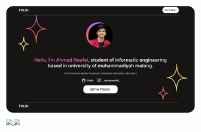<div align="center">
<!--   <img src="https://raw.githubusercontent.com/rizkyhaksono/rizkyhaksono/main/Github%20Banner.png"/> -->
  <img src="https://github.com/Fallid/Fallid/blob/main/BannerGithub.png"/>
</div>


<p align="left">
<a href="https://github.com/penuliscode">
  <img height="180em" src="https://github-readme-stats-eight-theta.vercel.app/api?username=penuliscode&show_icons=true&theme=algolia&include_all_commits=true&count_private=true"/>
  <img height="180em" src="https://github-readme-stats-eight-theta.vercel.app/api/top-langs/?username=penuliscode&layout=compact&layout=compact&theme=algolia"/>
</a>
</p>

